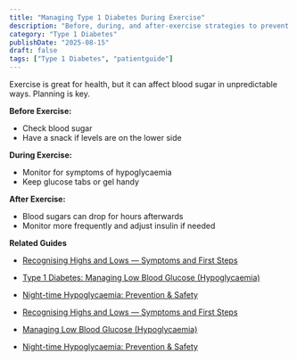 ```yaml
---
title: "Managing Type 1 Diabetes During Exercise"
description: "Before, during, and after‑exercise strategies to prevent hypos and manage delayed drops."
category: "Type 1 Diabetes"
publishDate: "2025-08-15"
draft: false
tags: ["Type 1 Diabetes", "patientguide"]
---
```


Exercise is great for health, but it can affect blood sugar in unpredictable ways. Planning is key.

**Before Exercise:**
- Check blood sugar
- Have a snack if levels are on the lower side

**During Exercise:**
- Monitor for symptoms of hypoglycaemia
- Keep glucose tabs or gel handy

**After Exercise:**
- Blood sugars can drop for hours afterwards
- Monitor more frequently and adjust insulin if needed

**Related Guides**
- [Recognising Highs and Lows — Symptoms and First Steps](/guides/recognising-highs-and-lows-symptoms-and-first-steps/)
- [Type 1 Diabetes: Managing Low Blood Glucose (Hypoglycaemia)](/guides/type-1-diabetes-managing-low-blood-glucose-hypoglycaemia/)
- [Night-time Hypoglycaemia: Prevention & Safety](/guides/night-time-hypoglycaemia-prevention-and-safety/)

- [Recognising Highs and Lows — Symptoms and First Steps](#)
- [Managing Low Blood Glucose (Hypoglycaemia)](#)
- [Night-time Hypoglycaemia: Prevention & Safety](#)
